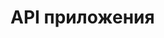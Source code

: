 # API приложения

<!--<swagger-ui src= "https://github.com/tsvetkoviu/RoboFFRv1/blob/main/docs/diagrams/api.yml" />-->
<swagger-ui src= "https://github.com/tsvetkoviu/RoboFFRv1/main/docs/diagrams/api_2.yml" />
